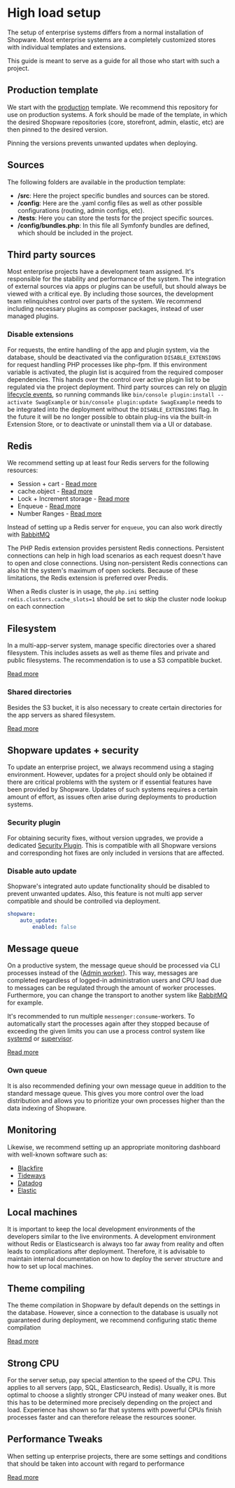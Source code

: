 # High load setup

The setup of enterprise systems differs from a normal installation of Shopware. Most enterprise systems are a completely customized stores with individual templates and extensions.

This guide is meant to serve as a guide for all those who start with such a project.

## Production template
We start with the [production](composer.md#shopware-6-production-template) template. We recommend this repository for use on production systems. A fork should be made of the template, in which the desired Shopware repositories (core, storefront, admin, elastic, etc) are then pinned to the desired version.

Pinning the versions prevents unwanted updates when deploying.

## Sources
The following folders are available in the production template:
- **/src**: Here the project specific bundles and sources can be stored.
- **/config**: Here are the .yaml config files as well as other possible configurations (routing, admin configs, etc).
- **/tests**: Here you can store the tests for the project specific sources.
- **/config/bundles.php**: In this file all Symfonfy bundles are defined, which should be included in the project.

## Third party sources
Most enterprise projects have a development team assigned. It's responsible for the stability and performance of the system. The integration of external sources via apps or plugins can be usefull, but should always be viewed with a critical eye. By including those sources, the development team relinquishes control over parts of the system. We recommend including necessary plugins as composer packages, instead of user managed plugins.

### Disable extensions
For requests, the entire handling of the app and plugin system, via the database, should be deactivated via the configuration `DISABLE_EXTENSIONS` for request handling PHP processes like php-fpm. If this environment variable is activated, the plugin list is acquired from the required composer dependencies. This hands over the control over active plugin list to be regulated via the project deployment.  Third party sources can rely on [plugin lifecycle events](https://developer.shopware.com/docs/guides/plugins/plugins/plugin-fundamentals/plugin-lifecycle), so running commands like `bin/console plugin:install --activate SwagExample` or `bin/console plugin:update SwagExample` needs to be integrated into the deployment without the `DISABLE_EXTENSIONS` flag. In the future it will be no longer possible to obtain plug-ins via the built-in Extension Store, or to deactivate or uninstall them via a UI or database.

## Redis

We recommend setting up at least four Redis servers for the following resources:
- Session + cart - [Read more](../performance/session.md)
- cache.object - [Read more](../performance/caches.md#example-replace-some-cache-with-redis)
- Lock + Increment storage - [Read more](../performance/increment.md)
- Enqueue - [Read more](../infrastructure/message-queue.md#transport-redis-example)
- Number Ranges - [Read more](../performance/number-ranges.md)

Instead of setting up a Redis server for `enqueue`, you can also work directly with [RabbitMQ](../infrastructure/message-queue.md#transport-rabbitmq-example)

The PHP Redis extension provides persistent Redis connections. Persistent connections can help in high load scenarios as each request doesn't have to open and close connections. Using non-persistent Redis connections can also hit the system's maximum of open sockets. Because of these limitations, the Redis extension is preferred over Predis.

When a Redis cluster is in usage, the `php.ini` setting `redis.clusters.cache_slots=1` should be set to skip the cluster node lookup on each connection

## Filesystem

In a multi-app-server system, manage specific directories over a shared filesystem. This includes assets as well as theme files and private and public filesystems. The recommendation is to use a S3 compatible bucket.

[Read more](../infrastructure/filesystem.md)

### Shared directories
Besides the S3 bucket, it is also necessary to create certain directories for the app servers as shared filesystem. 

[Read more](./composer#storage-and-caches.md)

## Shopware updates + security
To update an enterprise project, we always recommend using a staging environment. However, updates for a project should only be obtained if there are critical problems with the system or if essential features have been provided by Shopware.
Updates of such systems requires a certain amount of effort, as issues often arise during deployments to production systems.

### Security plugin
For obtaining security fixes, without version upgrades, we provide a dedicated [Security Plugin](https://store.shopware.com/swag136939272659f/shopware-6-sicherheits-plugin.html). This is compatible with all Shopware versions and corresponding hot fixes are only included in versions that are affected.

### Disable auto update
Shopware's integrated auto update functionality should be disabled to prevent unwanted updates. Also, this feature is not multi app server compatible and should be controlled via deployment.
```yaml
shopware:
    auto_update:
        enabled: false
```

## Message queue
On a productive system, the message queue should be processed via CLI processes instead of the ([Admin worker](../infrastructure/message-queue.md#admin-worker)). This way, messages are completed regardless of logged-in administration users and CPU load due to messages can be regulated through the amount of worker processes. Furthermore, you can change the transport to another system like [RabbitMQ](https://www.rabbitmq.com/) for example.

It's recommended to run multiple `messenger:consume`-workers. To automatically start the processes again after they stopped because of exceeding the given limits you can use a process control system like [systemd](https://www.freedesktop.org/wiki/Software/systemd/) or [supervisor](http://supervisord.org/running.html).

[Read more](../infrastructure/message-queue.md)

### Own queue

It is also recommended defining your own message queue in addition to the standard message queue. This gives you more control over the load distribution and allows you to prioritize your own processes higher than the data indexing of Shopware.

## Monitoring

Likewise, we recommend setting up an appropriate monitoring dashboard with well-known software such as:

- [Blackfire](https://www.blackfire.io/)
- [Tideways](https://tideways.com/)
- [Datadog](https://www.datadoghq.com/)
- [Elastic](https://www.elastic.co/)

## Local machines
It is important to keep the local development environments of the developers similar to the live environments. A development environment without Redis or Elasticsearch is always too far away from reality and often leads to complications after deployment. Therefore, it is advisable to maintain internal documentation on how to deploy the server structure and how to set up local machines.

## Theme compiling

The theme compilation in Shopware by default depends on the settings in the database. However, since a connection to the database is usually not guaranteed during deployment, we recommend configuring static theme compilation

[Read more](deployments/build-w-o-db.md#compiling-the-storefront-without-database)

## Strong CPU

For the server setup, pay special attention to the speed of the CPU. This applies to all servers (app, SQL, Elasticsearch, Redis). Usually, it is more optimal to choose a slightly stronger CPU instead of many weaker ones. But this has to be determined more precisely depending on the project and load. Experience has shown so far that systems with powerful CPUs finish processes faster and can therefore release the resources sooner.

## Performance Tweaks
When setting up enterprise projects, there are some settings and conditions that should be taken into account with regard to performance

[Read more](../performance/performance-tweaks.md)
